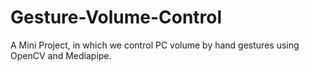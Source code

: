 # Gesture-Volume-Control
A Mini Project, in which we control PC volume by hand gestures using OpenCV and Mediapipe.
